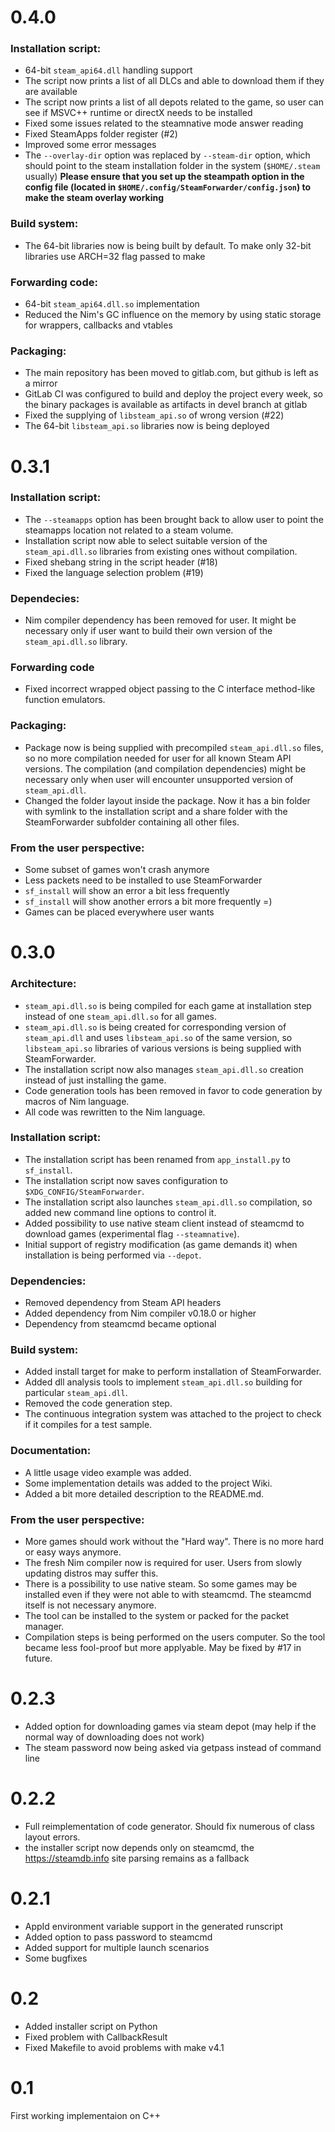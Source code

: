 # 0.4.0

### Installation script:
- 64-bit `steam_api64.dll` handling support
- The script now prints a list of all DLCs and able to download them if
  they are available
- The script now prints a list of all depots related to the game, so
  user can see if MSVC++ runtime or directX needs to be installed
- Fixed some issues related to the steamnative mode answer reading
- Fixed SteamApps folder register (#2)
- Improved some error messages
- The `--overlay-dir` option was replaced by `--steam-dir` option, which should
  point to the steam installation folder in the system (`$HOME/.steam` usually)
  **Please ensure that you set up the steampath option in the config file
  (located in `$HOME/.config/SteamForwarder/config.json`) to make the steam
  overlay working**

### Build system:
- The 64-bit libraries now is being built by default. To make only 32-bit
  libraries use ARCH=32 flag passed to make

### Forwarding code:
- 64-bit `steam_api64.dll.so` implementation
- Reduced the Nim's GC influence on the memory by using static storage
  for wrappers, callbacks and vtables

### Packaging:
- The main repository has been moved to gitlab.com, but github is left as
  a mirror
- GitLab CI was configured to build and deploy the project every week,
  so the binary packages is available as artifacts in devel branch at gitlab
- Fixed the supplying of `libsteam_api.so` of wrong version (#22)
- The 64-bit `libsteam_api.so` libraries now is being deployed

# 0.3.1

### Installation script:
- The `--steamapps` option has been brought back to allow user to point
  the steamapps location not related to a steam volume.
- Installation script now able to select suitable version of the
  `steam_api.dll.so` libraries from existing ones without compilation.
- Fixed shebang string in the script header (#18)
- Fixed the language selection problem (#19)

### Dependecies:
- Nim compiler dependency has been removed for user. It might be necessary only
  if user want to build their own version of the `steam_api.dll.so` library.

### Forwarding code
- Fixed incorrect wrapped object passing to the C interface method-like
  function emulators.

### Packaging:
- Package now is being supplied with precompiled `steam_api.dll.so` files,
  so no more compilation needed for user for all known Steam API versions.
  The compilation (and compilation dependencies) might be necessary only when
  user will encounter unsupported version of `steam_api.dll`.
- Changed the folder layout inside the package. Now it has a bin folder with
  symlink to the installation script and a share folder with the SteamForwarder
  subfolder containing all other files.

### From the user perspective:
- Some subset of games won't crash anymore
- Less packets need to be installed to use SteamForwarder
- `sf_install` will show an error a bit less frequently
- `sf_install` will show another errors a bit more frequently =)
- Games can be placed everywhere user wants

# 0.3.0

### Architecture:
- `steam_api.dll.so` is being compiled for each game at installation step
  instead of one `steam_api.dll.so` for all games.
- `steam_api.dll.so` is being created for corresponding version of `steam_api.dll`
  and uses `libsteam_api.so` of the same version, so `libsteam_api.so` libraries of
  various versions is being supplied with SteamForwarder.
- The installation script now also manages `steam_api.dll.so` creation instead of
  just installing the game.
- Code generation tools has been removed in favor to code generation by macros
  of Nim language.
- All code was rewritten to the Nim language.

### Installation script:
- The installation script has been renamed from `app_install.py` to `sf_install`.
- The installation script now saves configuration to `$XDG_CONFIG/SteamForwarder`.
- The installation script also launches `steam_api.dll.so` compilation, so added
  new command line options to control it.
- Added possibility to use native steam client instead of steamcmd to download
  games (experimental flag `--steamnative`).
- Initial support of registry modification (as game demands it) when
  installation is being performed via `--depot`.

### Dependencies:
- Removed dependency from Steam API headers
- Added dependency from Nim compiler v0.18.0 or higher
- Dependency from steamcmd became optional

### Build system:
- Added install target for make to perform installation of SteamForwarder.
- Added dll analysis tools to implement `steam_api.dll.so` building for
  particular `steam_api.dll`.
- Removed the code generation step.
- The continuous integration system was attached to the project to check if it
  compiles for a test sample.

### Documentation:
- A little usage video example was added.
- Some implementation details was added to the project Wiki.
- Added a bit more detailed description to the README.md.

### From the user perspective:
- More games should work without the "Hard way". There is no more hard or easy
  ways anymore.
- The fresh Nim compiler now is required for user. Users from slowly updating
  distros may suffer this.
- There is a possibility to use native steam. So some games may be installed
  even if they were not able to with steamcmd. The steamcmd itself is not
  necessary anymore.
- The tool can be installed to the system or packed for the packet manager.
- Compilation steps is being performed on the users computer. So the tool
  became less fool-proof but more applyable. May be fixed by #17 in future.

# 0.2.3

- Added option for downloading games via steam depot (may help if the normal
  way of downloading does not work)
- The steam password now being asked via getpass instead of command line

# 0.2.2

- Full reimplementation of code generator. Should fix numerous of class
  layout errors.
- the installer script now depends only on steamcmd, the https://steamdb.info
  site parsing remains as a fallback

# 0.2.1

- AppId environment variable support in the generated runscript
- Added option to pass password to steamcmd
- Added support for multiple launch scenarios
- Some bugfixes

# 0.2

- Added installer script on Python
- Fixed problem with CallbackResult
- Fixed Makefile to avoid problems with make v4.1

# 0.1

First working implementaion on C++